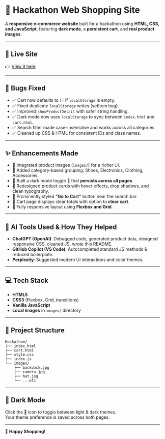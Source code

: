 # 🛒 Hackathon Web Shopping Site

A **responsive e-commerce website** built for a hackathon using **HTML, CSS, and JavaScript**, featuring **dark mode**, a **persistent cart**, and **real product images**.

---

## 🚀 Live Site
👉 [View it here](https://vishwa1805.github.io/Generative-AI-Hackathon/)

---

## 🐞 Bugs Fixed
- ✅ Cart now defaults to `[]` if `localStorage` is empty.
- ✅ Fixed duplicate `localStorage` writes (setItem bug).
- ✅ Improved `showProductDetail` with safer string handling.
- ✅ Dark mode now uses `localStorage` to sync between `index.html` and `cart.html`.
- ✅ Search filter made case-insensitive and works across all categories.
- ✅ Cleaned up CSS & HTML for consistent IDs and class names.

---

## ✨ Enhancements Made
- 🌟 Integrated product images (`images/`) for a richer UI.
- 🌟 Added category-based grouping: Shoes, Electronics, Clothing, Accessories.
- 🌟 Built a dark mode toggle 🌙 that **persists across all pages**.
- 🌟 Redesigned product cards with hover effects, drop shadows, and clean typography.
- 🌟 Prominently styled **“Go to Cart”** button near the search bar.
- 🌟 Cart page displays clear totals with option to **clear cart**.
- 🌟 Fully responsive layout using **Flexbox and Grid**.

---

## 🤖 AI Tools Used & How They Helped
- **ChatGPT (OpenAI)**: Debugged code, generated product data, designed responsive CSS, cleaned JS, wrote this README.
- **GitHub Copilot (VS Code)**: Autocompleted standard JS methods & reduced boilerplate.
- **Perplexity**: Suggested modern UI interactions and color themes.

---

## 💻 Tech Stack
- **HTML5**
- **CSS3** (Flexbox, Grid, transitions)
- **Vanilla JavaScript**
- **Local images** in `images/` directory

---

## 📂 Project Structure
```
Hackathon/
├── index.html
├── cart.html
├── style.css
├── index.js
└── images/
    ├── backpack.jpg
    ├── camera.jpg
    ├── hat.jpg
    └── ...etc
```

---

## 🌙 Dark Mode
Click the 🌙 icon to toggle between light & dark themes.  
Your theme preference is saved across both pages.

---

🚀 **Happy Shopping!**
